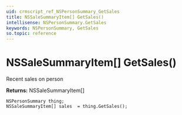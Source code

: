 ```yaml
---
uid: crmscript_ref_NSPersonSummary_GetSales
title: NSSaleSummaryItem[] GetSales()
intellisense: NSPersonSummary.GetSales
keywords: NSPersonSummary, GetSales
so.topic: reference
---
```


# NSSaleSummaryItem[] GetSales()

Recent sales on person

**Returns:** NSSaleSummaryItem[]

```crmscript
NSPersonSummary thing;
NSSaleSummaryItem[] sales  = thing.GetSales();
```

